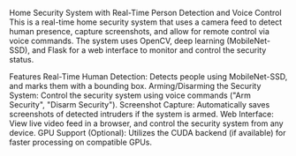 Home Security System with Real-Time Person Detection and Voice Control
This is a real-time home security system that uses a camera feed to detect human presence, capture screenshots, and allow for remote control via voice commands. The system uses OpenCV, deep learning (MobileNet-SSD), and Flask for a web interface to monitor and control the security status.

Features
Real-Time Human Detection: Detects people using MobileNet-SSD, and marks them with a bounding box.
Arming/Disarming the Security System: Control the security system using voice commands ("Arm Security", "Disarm Security").
Screenshot Capture: Automatically saves screenshots of detected intruders if the system is armed.
Web Interface: View live video feed in a browser, and control the security system from any device.
GPU Support (Optional): Utilizes the CUDA backend (if available) for faster processing on compatible GPUs.
